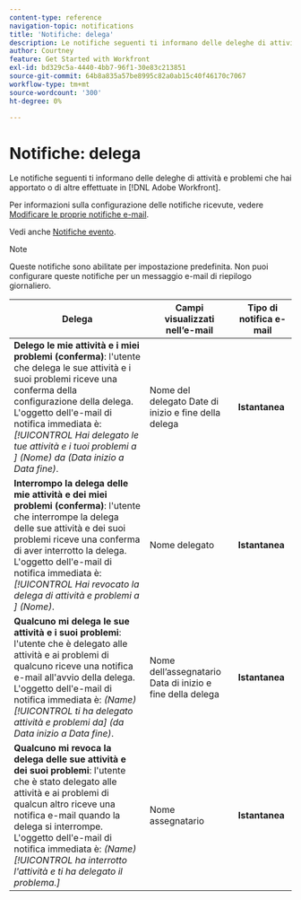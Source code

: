 ```yaml
---
content-type: reference
navigation-topic: notifications
title: 'Notifiche: delega'
description: Le notifiche seguenti ti informano delle deleghe di attività e problemi che hai apportato o di altre deleghe effettuate in Adobe Workfront.
author: Courtney
feature: Get Started with Workfront
exl-id: bd329c5a-4440-4bb7-96f1-30e83c213851
source-git-commit: 64b8a835a57be8995c82a0ab15c40f46170c7067
workflow-type: tm+mt
source-wordcount: '300'
ht-degree: 0%

---
```


# Notifiche: delega

Le notifiche seguenti ti informano delle deleghe di attività e problemi che hai apportato o di altre effettuate in [!DNL Adobe Workfront].

Per informazioni sulla configurazione delle notifiche ricevute, vedere [Modificare le proprie notifiche e-mail](activate-or-deactivate-your-own-event-notifications.md).

Vedi anche [Notifiche evento](event-notifications.md).

>[!NOTE]
>
>Queste notifiche sono abilitate per impostazione predefinita. Non puoi configurare queste notifiche per un messaggio e-mail di riepilogo giornaliero.

| Delega | Campi visualizzati nell’e-mail | Tipo di notifica e-mail |
|------------------------------------------------------------------------------------------------------------------------------------------------------------------------------------------------------------------------------------------------------------------------------------------------|-----------------------------------------------------|----------------------------|
| **Delego le mie attività e i miei problemi (conferma)**: l&#39;utente che delega le sue attività e i suoi problemi riceve una conferma della configurazione della delega. L&#39;oggetto dell&#39;e-mail di notifica immediata è: *[!UICONTROL Hai delegato le tue attività e i tuoi problemi a &#x200B;] (Nome) da (Data inizio a Data fine)*. | Nome del delegato Date di inizio e fine della delega | **Istantanea** |
| **Interrompo la delega delle mie attività e dei miei problemi (conferma)**: l&#39;utente che interrompe la delega delle sue attività e dei suoi problemi riceve una conferma di aver interrotto la delega. L&#39;oggetto dell&#39;e-mail di notifica immediata è: *[!UICONTROL Hai revocato la delega di attività e problemi a &#x200B;] (Nome)*. | Nome delegato | **Istantanea** |
| **Qualcuno mi delega le sue attività e i suoi problemi**: l&#39;utente che è delegato alle attività e ai problemi di qualcuno riceve una notifica e-mail all&#39;avvio della delega. L&#39;oggetto dell&#39;e-mail di notifica immediata è: *(Name) [!UICONTROL ti ha delegato attività e problemi da] (da Data inizio a Data fine)*. | Nome dell’assegnatario Data di inizio e fine della delega | **Istantanea** |
| **Qualcuno mi revoca la delega delle sue attività e dei suoi problemi**: l&#39;utente che è stato delegato alle attività e ai problemi di qualcun altro riceve una notifica e-mail quando la delega si interrompe. L&#39;oggetto dell&#39;e-mail di notifica immediata è: *(Name) [!UICONTROL ha interrotto l&#39;attività e ti ha delegato il problema.]* | Nome assegnatario | **Istantanea** |

